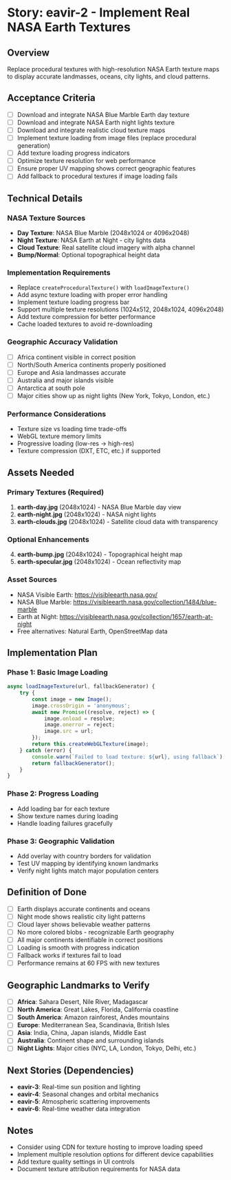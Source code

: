 # Story: eavir-2 - Implement Real NASA Earth Textures

## Overview
Replace procedural textures with high-resolution NASA Earth texture maps to display accurate landmasses, oceans, city lights, and cloud patterns.

## Acceptance Criteria
- [ ] Download and integrate NASA Blue Marble Earth day texture
- [ ] Download and integrate NASA Earth night lights texture  
- [ ] Download and integrate realistic cloud texture maps
- [ ] Implement texture loading from image files (replace procedural generation)
- [ ] Add texture loading progress indicators
- [ ] Optimize texture resolution for web performance
- [ ] Ensure proper UV mapping shows correct geographic features
- [ ] Add fallback to procedural textures if image loading fails

## Technical Details

### NASA Texture Sources
- **Day Texture**: NASA Blue Marble (2048x1024 or 4096x2048)
- **Night Texture**: NASA Earth at Night - city lights data
- **Cloud Texture**: Real satellite cloud imagery with alpha channel
- **Bump/Normal**: Optional topographical height data

### Implementation Requirements
- Replace `createProceduralTexture()` with `loadImageTexture()`
- Add async texture loading with proper error handling
- Implement texture loading progress bar
- Support multiple texture resolutions (1024x512, 2048x1024, 4096x2048)
- Add texture compression for better performance
- Cache loaded textures to avoid re-downloading

### Geographic Accuracy Validation
- [ ] Africa continent visible in correct position
- [ ] North/South America continents properly positioned
- [ ] Europe and Asia landmasses accurate
- [ ] Australia and major islands visible
- [ ] Antarctica at south pole
- [ ] Major cities show up as night lights (New York, Tokyo, London, etc.)

### Performance Considerations
- Texture size vs loading time trade-offs
- WebGL texture memory limits
- Progressive loading (low-res → high-res)
- Texture compression (DXT, ETC, etc.) if supported

## Assets Needed

### Primary Textures (Required)
1. **earth-day.jpg** (2048x1024) - NASA Blue Marble day view
2. **earth-night.jpg** (2048x1024) - NASA night lights
3. **earth-clouds.jpg** (2048x1024) - Satellite cloud data with transparency

### Optional Enhancements  
4. **earth-bump.jpg** (2048x1024) - Topographical height map
5. **earth-specular.jpg** (2048x1024) - Ocean reflectivity map

### Asset Sources
- NASA Visible Earth: https://visibleearth.nasa.gov/
- NASA Blue Marble: https://visibleearth.nasa.gov/collection/1484/blue-marble
- Earth at Night: https://visibleearth.nasa.gov/collection/1657/earth-at-night
- Free alternatives: Natural Earth, OpenStreetMap data

## Implementation Plan

### Phase 1: Basic Image Loading
```javascript
async loadImageTexture(url, fallbackGenerator) {
    try {
        const image = new Image();
        image.crossOrigin = 'anonymous';
        await new Promise((resolve, reject) => {
            image.onload = resolve;
            image.onerror = reject;
            image.src = url;
        });
        return this.createWebGLTexture(image);
    } catch (error) {
        console.warn(`Failed to load texture: ${url}, using fallback`);
        return fallbackGenerator();
    }
}
```

### Phase 2: Progress Loading
- Add loading bar for each texture
- Show texture names during loading
- Handle loading failures gracefully

### Phase 3: Geographic Validation
- Add overlay with country borders for validation
- Test UV mapping by identifying known landmarks
- Verify night lights match major population centers

## Definition of Done
- [ ] Earth displays accurate continents and oceans
- [ ] Night mode shows realistic city light patterns
- [ ] Cloud layer shows believable weather patterns  
- [ ] No more colored blobs - recognizable Earth geography
- [ ] All major continents identifiable in correct positions
- [ ] Loading is smooth with progress indication
- [ ] Fallback works if textures fail to load
- [ ] Performance remains at 60 FPS with new textures

## Geographic Landmarks to Verify
- [ ] **Africa**: Sahara Desert, Nile River, Madagascar
- [ ] **North America**: Great Lakes, Florida, California coastline
- [ ] **South America**: Amazon rainforest, Andes mountains
- [ ] **Europe**: Mediterranean Sea, Scandinavia, British Isles
- [ ] **Asia**: India, China, Japan islands, Middle East
- [ ] **Australia**: Continent shape and surrounding islands
- [ ] **Night Lights**: Major cities (NYC, LA, London, Tokyo, Delhi, etc.)

## Next Stories (Dependencies)
- **eavir-3**: Real-time sun position and lighting
- **eavir-4**: Seasonal changes and orbital mechanics  
- **eavir-5**: Atmospheric scattering improvements
- **eavir-6**: Real-time weather data integration

## Notes
- Consider using CDN for texture hosting to improve loading speed
- Implement multiple resolution options for different device capabilities
- Add texture quality settings in UI controls
- Document texture attribution requirements for NASA data